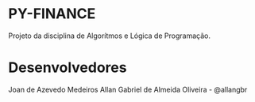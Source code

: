 # PY-FINANCE

  Projeto da disciplina de Algorítmos e Lógica de Programação. 
  
# Desenvolvedores

Joan de Azevedo Medeiros
Allan Gabriel de Almeida Oliveira - @allangbr
